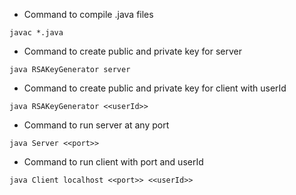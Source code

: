 - Command to compile .java files

```
javac *.java
```

- Command to create public and private key for server

```
java RSAKeyGenerator server
```

- Command to create public and private key for client with userId

```
java RSAKeyGenerator <<userId>>
```

- Command to run server at any port

```
java Server <<port>>
```

- Command to run client with port and userId

```
java Client localhost <<port>> <<userId>>
```
